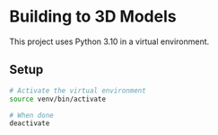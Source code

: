 # Building to 3D Models

This project uses Python 3.10 in a virtual environment.

## Setup

```bash
# Activate the virtual environment
source venv/bin/activate

# When done
deactivate
```
